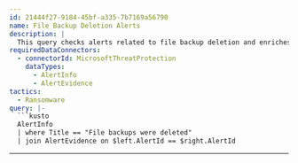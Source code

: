 ```yaml
---
id: 21444f27-9184-45bf-a335-7b7169a56790
name: File Backup Deletion Alerts
description: |
  This query checks alerts related to file backup deletion and enriches with additional alert evidence information
requiredDataConnectors:
  - connectorId: MicrosoftThreatProtection
    dataTypes:
      - AlertInfo
      - AlertEvidence
tactics:
  - Ransomware
query: |-
  ```kusto
  AlertInfo
  | where Title == "File backups were deleted"
  | join AlertEvidence on $left.AlertId == $right.AlertId
  ```
---
```


